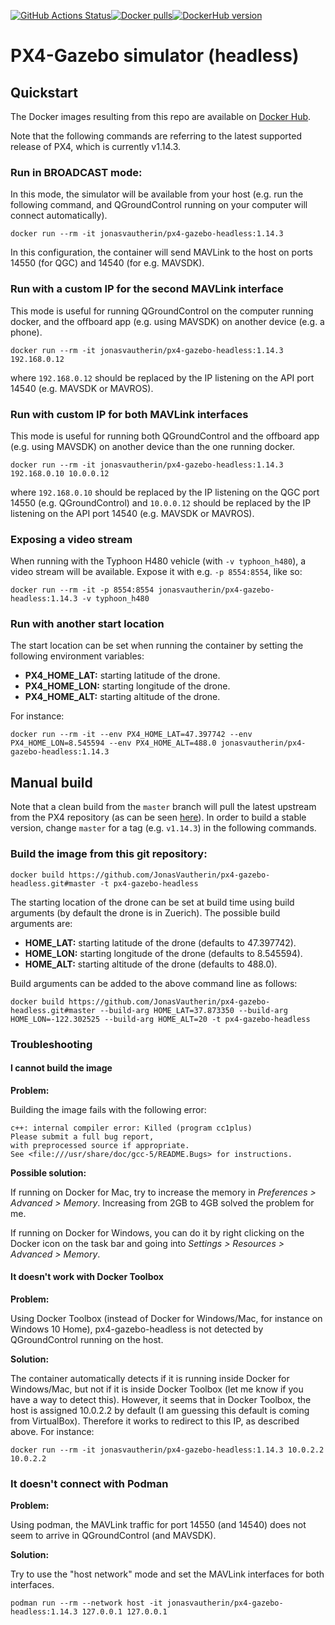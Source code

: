 [![GitHub Actions Status](https://github.com/jonasvautherin/px4-gazebo-headless/workflows/Publish%20Docker/badge.svg?branch=master)](https://github.com/jonasvautherin/px4-gazebo-headless)[![Docker pulls](https://img.shields.io/docker/pulls/jonasvautherin/px4-gazebo-headless)](https://hub.docker.com/r/jonasvautherin/px4-gazebo-headless/)[![DockerHub version](https://img.shields.io/docker/v/jonasvautherin/px4-gazebo-headless/1.14.3)](https://hub.docker.com/r/jonasvautherin/px4-gazebo-headless/)


# PX4-Gazebo simulator (headless)

## Quickstart

The Docker images resulting from this repo are available on [Docker Hub](https://hub.docker.com/r/jonasvautherin/px4-gazebo-headless/).

Note that the following commands are referring to the latest supported release of PX4, which is currently v1.14.3.

### Run in BROADCAST mode:

In this mode, the simulator will be available from your host (e.g. run the following command, and QGroundControl running on your computer will connect automatically).

```
docker run --rm -it jonasvautherin/px4-gazebo-headless:1.14.3
```

In this configuration, the container will send MAVLink to the host on ports 14550 (for QGC) and 14540 (for e.g. MAVSDK).

### Run with a custom IP for the second MAVLink interface

This mode is useful for running QGroundControl on the computer running docker, and the offboard app (e.g. using MAVSDK) on another device (e.g. a phone).

```
docker run --rm -it jonasvautherin/px4-gazebo-headless:1.14.3 192.168.0.12
```

where `192.168.0.12` should be replaced by the IP listening on the API port 14540 (e.g. MAVSDK or MAVROS).

### Run with custom IP for both MAVLink interfaces

This mode is useful for running both QGroundControl and the offboard app (e.g. using MAVSDK) on another device than the one running docker.

```
docker run --rm -it jonasvautherin/px4-gazebo-headless:1.14.3 192.168.0.10 10.0.0.12
```

where `192.168.0.10` should be replaced by the IP listening on the QGC port 14550 (e.g. QGroundControl) and `10.0.0.12` should be replaced by the IP listening on the API port 14540 (e.g. MAVSDK or MAVROS).

### Exposing a video stream

When running with the Typhoon H480 vehicle (with `-v typhoon_h480`), a video stream will be available. Expose it with e.g. `-p 8554:8554`, like so:

```
docker run --rm -it -p 8554:8554 jonasvautherin/px4-gazebo-headless:1.14.3 -v typhoon_h480
```

### Run with another start location

The start location can be set when running the container by setting the following environment variables:

* __PX4_HOME_LAT:__ starting latitude of the drone.
* __PX4_HOME_LON:__ starting longitude of the drone.
* __PX4_HOME_ALT:__ starting altitude of the drone.

For instance:

```
docker run --rm -it --env PX4_HOME_LAT=47.397742 --env PX4_HOME_LON=8.545594 --env PX4_HOME_ALT=488.0 jonasvautherin/px4-gazebo-headless:1.14.3
```

## Manual build

Note that a clean build from the `master` branch will pull the latest upstream from the PX4 repository (as can be seen [here](https://github.com/JonasVautherin/px4-gazebo-headless/blob/master/Dockerfile#L26)). In order to build a stable version, change `master` for a tag (e.g. `v1.14.3`) in the following commands.

### Build the image from this git repository:

```
docker build https://github.com/JonasVautherin/px4-gazebo-headless.git#master -t px4-gazebo-headless
```

The starting location of the drone can be set at build time using build arguments (by default the drone is in Zuerich). The possible build arguments are:

* __HOME_LAT:__ starting latitude of the drone (defaults to 47.397742).
* __HOME_LON:__ starting longitude of the drone (defaults to 8.545594).
* __HOME_ALT:__ starting altitude of the drone (defaults to 488.0).

Build arguments can be added to the above command line as follows:

```
docker build https://github.com/JonasVautherin/px4-gazebo-headless.git#master --build-arg HOME_LAT=37.873350 --build-arg HOME_LON=-122.302525 --build-arg HOME_ALT=20 -t px4-gazebo-headless
```

### Troubleshooting

#### I cannot build the image

__Problem:__

Building the image fails with the following error:

```
c++: internal compiler error: Killed (program cc1plus)
Please submit a full bug report,
with preprocessed source if appropriate.
See <file:///usr/share/doc/gcc-5/README.Bugs> for instructions.
```

__Possible solution:__

If running on Docker for Mac, try to increase the memory in _Preferences > Advanced > Memory_. Increasing from 2GB to 4GB solved the problem for me.

If running on Docker for Windows, you can do it by right clicking on the Docker icon on the task bar and going into _Settings > Resources > Advanced > Memory_.

#### It doesn't work with Docker Toolbox

__Problem:__

Using Docker Toolbox (instead of Docker for Windows/Mac, for instance on Windows 10 Home), px4-gazebo-headless is not detected by QGroundControl running on the host.

__Solution:__

The container automatically detects if it is running inside Docker for Windows/Mac, but not if it is inside Docker Toolbox (let me know if you have a way to detect this). However, it seems that in Docker Toolbox, the host is assigned 10.0.2.2 by default (I am guessing this default is coming from VirtualBox). Therefore it works to redirect to this IP, as described above. For instance:

```
docker run --rm -it jonasvautherin/px4-gazebo-headless:1.14.3 10.0.2.2 10.0.2.2
```

### It doesn't connect with Podman

__Problem:__

Using podman, the MAVLink traffic for port 14550 (and 14540) does not seem to arrive in QGroundControl (and MAVSDK).

__Solution:__

Try to use the "host network" mode and set the MAVLink interfaces for both interfaces.

```
podman run --rm --network host -it jonasvautherin/px4-gazebo-headless:1.14.3 127.0.0.1 127.0.0.1
```
